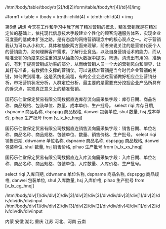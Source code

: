 /html/body/table/tbody/tr[2]/td[2]/form/table/tbody/tr[4]/td[4]/img

#form1 > table > tbody > tr:nth-child(4) > td:nth-child(4) > img

第6组 胡炜
今天在工作和学习中我了解了精准营销的概念，精准营销就是在精准定位的基础上，依托现代信息技术手段建立个性化的顾客沟通服务体系，实现企业可度量的低成本扩张之路，是有态度的网络营销理念中的核心观点之一。对于营销我认为可以从小和大，具体和抽象两方面来理解，前者来说关注的是营销代表个人的营销能力，如何理解客户需求，了解行业竞品，以及自身营销话术的能力，而从精准营销的角度来说注重的是从抽象的大数据中提取，筛选，清洗出有用的、准确的、有利于提高营销成功率的部分，从而给营销人员一个大的营销风向和眼界，让其打有准备，有数据作支撑的营销仗。可以说精准营销是当今时代企业营销的关键，如何做到精准，这是系统化流程，有的企业会通过营销做好相应企业营销分析，市场营销状况分析，人群定位分析，最主要的是需要充分挖掘企业产品所具有的诉求点，实现真正意义上的精准营销。


国药乐仁堂保定贸易有限公司数据直连库存流向需采集字段：库存日期、商品名称、商品规格、包装单位、数量、成本单价、生产批号。
select riqi 库存日期,
dspname 商品名称,
dspspgg 商品规格,
danwei 包装单位,
shul 数量,
hsj 成本单价,
pihao 生产批号
from 
[v_lx_kc_hnqj]


 国药乐仁堂保定贸易有限公司数据直连销售流向需采集字段：销售日期、单位名称、商品名称、商品规格、包装单位、数量、销售价格、生产批号。
select riqi 销售日期,
ddwname 单位名称,
dspname 商品名称,
dspspgg 商品规格,
danwei 包装单位,
shul 数量,
hsj 销售价格,
pihao 生产批号
from 
[v_lx_xs_hnqj]

国药乐仁堂保定贸易有限公司数据直连入库流向需采集字段：入库日期、单位名称、商品名称、商品规格、包装单位、入库数量、入库价格、生产批号。

select riqi 入库日期,
ddwname 单位名称,
dspname 商品名称,
dspspgg 商品规格,
danwei 包装单位,
shul 入库数量,
hsj 入库价格,
pihao 生产批号
from
[v_lx_cg_hnqj]


/html/body/div[1]/div/div[2]/div[3]/div[2]/div[3]/div/div/div[3]/div[1]/div[2]/div/div/div/div/input
/html/body/div[1]/div/div[2]/div[3]/div[2]/div[2]/div/div/div[4]/div[1]/div[2]/div/div/div/div/input


内蒙 安徽 湖北 重庆 江苏 河北、河南 云南

